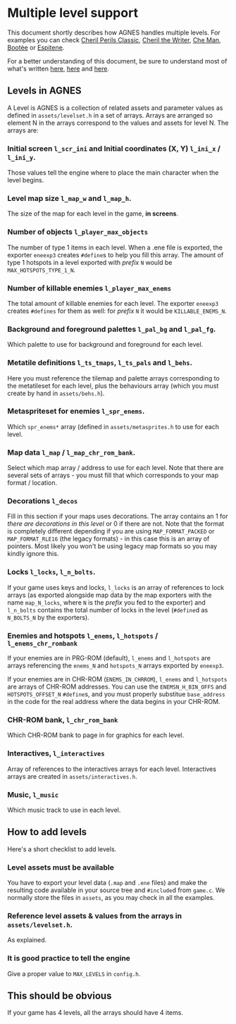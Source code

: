 # Multiple level support

This document shortly describes how AGNES handles multiple levels. For examples you can check [Cheril Perils Classic](https://github.com/mojontwins/MK1_NES/tree/master/examples/07_cheril_perils_classic), [Cheril the Writer](https://github.com/mojontwins/MK1_NES/tree/master/examples/08_cheril_the_writer), [Che Man](https://github.com/mojontwins/MK1_NES/tree/master/examples/10_che_man), [Bootèe](https://github.com/mojontwins/MK1_NES/tree/master/examples/11_boot%C3%A8e) or [Espitene](https://github.com/mojontwins/MK1_NES/tree/master/examples/12_espitene).

For a better understanding of this document, be sure to understand most of what's written [here](https://github.com/mojontwins/MK1_NES/blob/master/docs/features.md), [here](https://github.com/mojontwins/MK1_NES/blob/master/docs/engine_config.md) and [here](https://github.com/mojontwins/MK1_NES/blob/master/docs/mkts.md).

## Levels in AGNES

A Level is AGNES is a collection of related assets and parameter values as defined in `assets/levelset.h` in a set of arrays. Arrays are arranged so element N in the arrays correspond to the values and assets for level N. The arrays are:

### Initial screen `l_scr_ini` and Initial coordinates (X, Y) `l_ini_x` / `l_ini_y`.

Those values tell the engine where to place the main character when the level begins.

### Level map size `l_map_w` and `l_map_h`.

The size of the map for each level in the game, **in screens**.

### Number of objects `l_player_max_objects`

The number of type 1 items in each level. When a .ene file is exported, the exporter `eneexp3` creates `#define`s to help you fill this array. The amount of type 1 hotspots in a level exported with *prefix* `N` would be `MAX_HOTSPOTS_TYPE_1_N`.

### Number of killable enemies `l_player_max_enems`

The total amount of killable enemies for each level. The exporter `eneexp3` creates `#defines` for them as well: for *prefix* `N` it would be `KILLABLE_ENEMS_N`.

### Background and foreground palettes `l_pal_bg` and `l_pal_fg`.

Which palette to use for background and foreground for each level.

### Metatile definitions `l_ts_tmaps`, `l_ts_pals` and `l_behs`.

Here you must reference the tilemap and palette arrays corresponding to the metatileset for each level, plus the behaviours array (which you must create by hand in `assets/behs.h`).

### Metaspriteset for enemies `l_spr_enems`.

Which `spr_enems*` array (defined in `assets/metasprites.h` to use for each level.  

### Map data `l_map` / `l_map_chr_rom_bank`. 

Select which map array / address to use for each level. Note that there are several sets of arrays - you must fill that which corresponds to your map format / location.

### Decorations `l_decos`

Fill in this section if your maps uses decorations. The array contains an 1 for *there are decorations in this level* or 0 if there are not. Note that the format is completely different depending if you are using `MAP_FORMAT_PACKED` or `MAP_FORMAT_RLE16` (the legacy formats) - in this case this is an array of pointers. Most likely you won't be using legacy map formats so you may kindly ignore this.

### Locks `l_locks`, `l_n_bolts`.

If your game uses keys and locks, `l_locks` is an array of references to lock arrays (as exported alongside map data by the map exporters with the name `map_N_locks`, where `N` is the *prefix* you fed to the exporter) and `l_n_bolts` contains the total number of locks in the level (`#define`d as `N_BOLTS_N` by the exporters).

### Enemies and hotspots `l_enems`, `l_hotspots` / `l_enems_chr_rombank`

If your enemies are in PRG-ROM (default), `l_enems` and `l_hotspots` are arrays referencing the `enems_N` and `hotspots_N` arrays exported by `eneexp3`.

If your enemies are in CHR-ROM (`ENEMS_IN_CHRROM`), `l_enems` and `l_hotspots` are arrays of CHR-ROM addresses. You can use the `ENEMSN_H_BIN_OFFS` and `HOTSPOTS_OFFSET_N` `#define`s, and you must properly substitue `base_address` in the code for the real address where the data begins in your CHR-ROM. 

### CHR-ROM bank, `l_chr_rom_bank`

Which CHR-ROM bank to page in for graphics for each level.

### Interactives, `l_interactives`

Array of references to the interactives arrays for each level. Interactives arrays are created in `assets/interactives.h`.

### Music, `l_music`

Which music track to use in each level.

## How to add levels

Here's a short checklist to add levels.

### Level assets must be available

You have to export your level data (`.map` and `.ene` files) and make the resulting code available in your source tree and `#include`d from `game.c`. We normally store the files in `assets`, as you may check in all the examples.

### Reference level assets & values from the arrays in `assets/levelset.h`.

As explained.

### It is good practice to tell the engine

Give a proper value to `MAX_LEVELS` in `config.h`.

## This should be obvious

If your game has 4 levels, all the arrays should have 4 items. 
